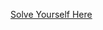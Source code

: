 [Solve Yourself Here](https://www.hackerrank.com/challenges/kruskalmstrsub/problem?isFullScreen=true)